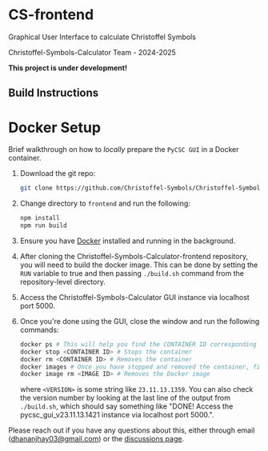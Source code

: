 # CS-frontend

Graphical User Interface to calculate Christoffel Symbols

Christoffel-Symbols-Calculator Team - 2024-2025

**This project is under development!**

## Build Instructions

# Docker Setup

Brief walkthrough on how to _locally_ prepare the `PyCSC GUI` in a Docker container.

1. Download the git repo:

   ```bash
   git clone https://github.com/Christoffel-Symbols/Christoffel-Symbols-Calculator-frontend.git
   ```

2. Change directory to `frontend` and run the following:

   ```bash
   npm install
   npm run build
   ```

3. Ensure you have [Docker](https://docs.docker.com/get-started/) installed and running in the background.

4. After cloning the Christoffel-Symbols-Calculator-frontend repository, you will need to build the docker image. This can be done by setting the `RUN` variable to true and then passing `./build.sh` command from the repository-level directory.

5. Access the Christoffel-Symbols-Calculator GUI instance via localhost port 5000.

6. Once you're done using the GUI, close the window and run the following commands:

   ```bash
   docker ps # This will help you find the CONTAINER ID corresponding to the running instance of castor_etc_gui_v<VERSION> Docker image
   docker stop <CONTAINER ID> # Stops the container
   docker rm <CONTAINER ID> # Removes the container
   docker images # Once you have stopped and removed the container, find the IMAGE ID of the castor_etc_gui_v<VERSION> Docker image
   docker image rm <IMAGE ID> # Removes the Docker image
   ```

   where `<VERSION>` is some string like `23.11.13.1359`. You can also check the version
   number by looking at the last line of the output from `./build.sh`, which should say
   something like "DONE! Access the pycsc_gui_v23.11.13.1421 instance via localhost port 5000.".

Please reach out if you have any questions about this, either through email
([dhananjhay03@gmail.com](mailto:dhananjhay03@gmail.com)) or the [discussions
page](https://github.com/orgs/Christoffel-Symbols/discussions).
